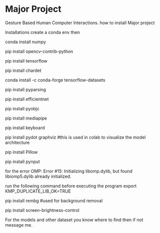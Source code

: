 # Major Project
Gesture Based Human Computer Interactions.
how to install
Major project

Installations
create a conda env
then 


conda install numpy

pip install opencv-contrib-python


pip install tensorflow

pip install chardet

conda install -c conda-forge tensorflow-datasets

pip install pyparsing


pip install efficientnet


pip install pyobjc


pip install mediapipe


pip install keyboard


pip install pydot graphviz #this is used in colab to visualize the model architecture 



pip install Pillow


pip install pynput

for the error OMP: Error #15: Initializing libomp.dylib, but found libiomp5.dylib already initialized.

run the following command before executing the program
export  KMP_DUPLICATE_LIB_OK=TRUE


pip install rembg #used for background removal 

pip install screen-brightness-control 


For the models and other dataset you know where to find then if not message me.
